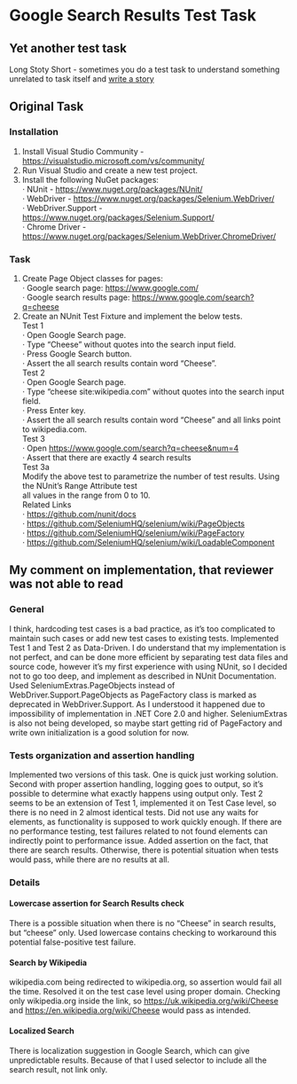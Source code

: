 # Google Search Results Test Task
## Yet another test task
Long Stoty Short - sometimes you do a test task to understand something unrelated to task itself and [write a story](https://medium.com/@beyond_danube/software-quality-assurance-in-ukraine-quick-start-and-deep-swamp-6b8bd8eab45b)

## Original Task
### Installation  
1. Install Visual Studio Community - https://visualstudio.microsoft.com/vs/community/  
2. Run Visual Studio and create a new test project.  
3. Install the following NuGet packages:  
· NUnit - https://www.nuget.org/packages/NUnit/  
· WebDriver - https://www.nuget.org/packages/Selenium.WebDriver/  
· WebDriver.Support - https://www.nuget.org/packages/Selenium.Support/  
· Chrome Driver - https://www.nuget.org/packages/Selenium.WebDriver.ChromeDriver/  
### Task  
1. Create Page Object classes for pages:  
· Google search page: https://www.google.com/  
· Google search results page: https://www.google.com/search?q=cheese  
2. Create an NUnit Test Fixture and implement the below tests.  
Test 1  
· Open Google Search page.  
· Type “Cheese” without quotes into the search input field.  
· Press Google Search button.  
· Assert the all search results contain word “Cheese”.  
Test 2  
· Open Google Search page.  
· Type “cheese site:wikipedia.com” without quotes into the search input field.  
· Press Enter key.  
· Assert the all search results contain word “Cheese” and all links point to wikipedia.com.  
Test 3  
· Open https://www.google.com/search?q=cheese&num=4  
· Assert that there are exactly 4 search results  
Test 3a  
Modify the above test to parametrize the number of test results. Using the NUnit’s Range Attribute test  
all values in the range from 0 to 10.  
Related Links  
· https://github.com/nunit/docs  
· https://github.com/SeleniumHQ/selenium/wiki/PageObjects  
· https://github.com/SeleniumHQ/selenium/wiki/PageFactory  
· https://github.com/SeleniumHQ/selenium/wiki/LoadableComponent  

## My comment on implementation, that reviewer was not able to read
### General
I think, hardcoding test cases is a bad practice, as it’s too complicated to maintain such
cases or add new test cases to existing tests. Implemented Test 1 and Test 2 as
Data-Driven.
I do understand that my implementation is not perfect, and can be done more efficient by
separating test data files and source code, however it’s my first experience with using NUnit,
so I decided not to go too deep, and implement as described in NUnit Documentation.
Used SeleniumExtras.PageObjects instead of WebDriver.Support.PageObjects as
PageFactory class is marked as deprecated in WebDriver.Support. As I understood it
happened due to impossibility of implementation in .NET Core 2.0 and higher.
SeleniumExtras is also not being developed, so maybe start getting rid of PageFactory and
write own initialization is a good solution for now.

### Tests organization and assertion handling
Implemented two versions of this task. One is quick just working solution. Second with
proper assertion handling, logging goes to output, so it’s possible to determine what exactly
happens using output only.
Test 2 seems to be an extension of Test 1, implemented it on Test Case level, so there is no
need in 2 almost identical tests.
Did not use any waits for elements, as functionality is supposed to work quickly enough. If
there are no performance testing, test failures related to not found elements can indirectly
point to performance issue.
Added assertion on the fact, that there are search results. Otherwise, there is potential
situation when tests would pass, while there are no results at all.

### Details
#### Lowercase assertion for Search Results check
There is a possible situation when there is no “Cheese” in search results, but “cheese” only.
Used lowercase contains checking to workaround this potential false-positive test failure.
#### Search by Wikipedia
wikipedia.com being redirected to wikipedia.org, so assertion would fail all the time.
Resolved it on the test case level using proper domain. Checking only wikipedia.org inside
the link, so https://uk.wikipedia.org/wiki/Cheese and https://en.wikipedia.org/wiki/Cheese
would pass as intended.
#### Localized Search
There is localization suggestion in Google Search, which can give unpredictable results.
Because of that I used selector to include all the search result, not link only.
